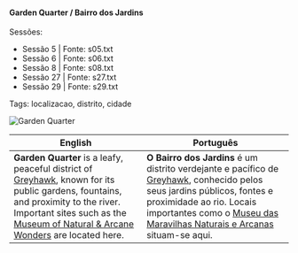 ﻿
#### Garden Quarter / Bairro dos Jardins

Sessões:  
- Sessão 5 | Fonte: s05.txt  
- Sessão 6 | Fonte: s06.txt  
- Sessão 8 | Fonte: s08.txt  
- Sessão 27 | Fonte: s27.txt  
- Sessão 29 | Fonte: s29.txt  

Tags: localizacao, distrito, cidade

![Garden Quarter](assets/location/location_blank.png)

| English | Português |
|---------|-----------|
| **Garden Quarter** is a leafy, peaceful district of [Greyhawk](cidade_de_greyhawk.md), known for its public gardens, fountains, and proximity to the river. Important sites such as the [Museum of Natural & Arcane Wonders](museu_das_maravilhas.md) are located here. | **O Bairro dos Jardins** é um distrito verdejante e pacífico de [Greyhawk](cidade_de_greyhawk.md), conhecido pelos seus jardins públicos, fontes e proximidade ao rio. Locais importantes como o [Museu das Maravilhas Naturais e Arcanas](museu_das_maravilhas.md) situam-se aqui. |




















